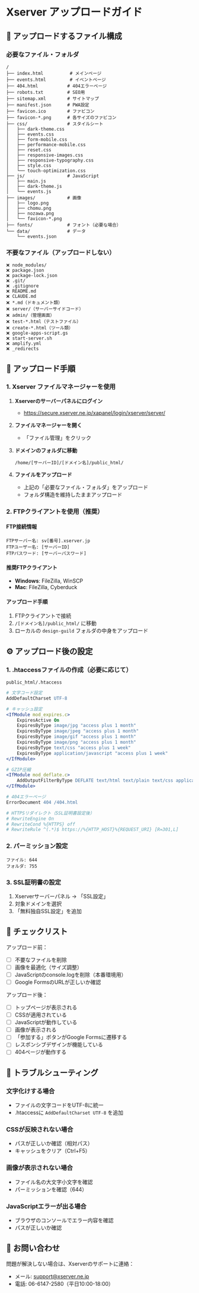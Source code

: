 # Xserver アップロードガイド

## 📁 アップロードするファイル構成

### 必要なファイル・フォルダ
```
/
├── index.html          # メインページ
├── events.html         # イベントページ
├── 404.html           # 404エラーページ
├── robots.txt         # SEO用
├── sitemap.xml        # サイトマップ
├── manifest.json      # PWA設定
├── favicon.ico        # ファビコン
├── favicon-*.png      # 各サイズのファビコン
├── css/               # スタイルシート
│   ├── dark-theme.css
│   ├── events.css
│   ├── form-mobile.css
│   ├── performance-mobile.css
│   ├── reset.css
│   ├── responsive-images.css
│   ├── responsive-typography.css
│   ├── style.css
│   └── touch-optimization.css
├── js/                # JavaScript
│   ├── main.js
│   ├── dark-theme.js
│   └── events.js
├── images/            # 画像
│   ├── logo.png
│   ├── chomu.png
│   ├── nozawa.png
│   └── favicon-*.png
├── fonts/             # フォント（必要な場合）
└── data/              # データ
    └── events.json
```

### 不要なファイル（アップロードしない）
```
❌ node_modules/
❌ package.json
❌ package-lock.json
❌ .git/
❌ .gitignore
❌ README.md
❌ CLAUDE.md
❌ *.md（ドキュメント類）
❌ server/（サーバーサイドコード）
❌ admin/（管理画面）
❌ test-*.html（テストファイル）
❌ create-*.html（ツール類）
❌ google-apps-script.gs
❌ start-server.sh
❌ amplify.yml
❌ _redirects
```

## 🚀 アップロード手順

### 1. Xserver ファイルマネージャーを使用

1. **Xserverのサーバーパネルにログイン**
   - https://secure.xserver.ne.jp/xapanel/login/xserver/server/

2. **ファイルマネージャーを開く**
   - 「ファイル管理」をクリック

3. **ドメインのフォルダに移動**
   ```
   /home/[サーバーID]/[ドメイン名]/public_html/
   ```

4. **ファイルをアップロード**
   - 上記の「必要なファイル・フォルダ」をアップロード
   - フォルダ構造を維持したままアップロード

### 2. FTPクライアントを使用（推奨）

#### FTP接続情報
```
FTPサーバー名: sv[番号].xserver.jp
FTPユーザー名: [サーバーID]
FTPパスワード: [サーバーパスワード]
```

#### 推奨FTPクライアント
- **Windows**: FileZilla, WinSCP
- **Mac**: FileZilla, Cyberduck

#### アップロード手順
1. FTPクライアントで接続
2. `/[ドメイン名]/public_html/` に移動
3. ローカルの `design-guild` フォルダの中身をアップロード

## ⚙️ アップロード後の設定

### 1. .htaccessファイルの作成（必要に応じて）

`public_html/.htaccess`
```apache
# 文字コード設定
AddDefaultCharset UTF-8

# キャッシュ設定
<IfModule mod_expires.c>
    ExpiresActive On
    ExpiresByType image/jpg "access plus 1 month"
    ExpiresByType image/jpeg "access plus 1 month"
    ExpiresByType image/gif "access plus 1 month"
    ExpiresByType image/png "access plus 1 month"
    ExpiresByType text/css "access plus 1 week"
    ExpiresByType application/javascript "access plus 1 week"
</IfModule>

# GZIP圧縮
<IfModule mod_deflate.c>
    AddOutputFilterByType DEFLATE text/html text/plain text/css application/javascript
</IfModule>

# 404エラーページ
ErrorDocument 404 /404.html

# HTTPSリダイレクト（SSL証明書設定後）
# RewriteEngine On
# RewriteCond %{HTTPS} off
# RewriteRule ^(.*)$ https://%{HTTP_HOST}%{REQUEST_URI} [R=301,L]
```

### 2. パーミッション設定
```
ファイル: 644
フォルダ: 755
```

### 3. SSL証明書の設定
1. Xserverサーバーパネル → 「SSL設定」
2. 対象ドメインを選択
3. 「無料独自SSL設定」を追加

## 📝 チェックリスト

アップロード前：
- [ ] 不要なファイルを削除
- [ ] 画像を最適化（サイズ調整）
- [ ] JavaScriptのconsole.logを削除（本番環境用）
- [ ] Google FormsのURLが正しいか確認

アップロード後：
- [ ] トップページが表示される
- [ ] CSSが適用されている
- [ ] JavaScriptが動作している
- [ ] 画像が表示される
- [ ] 「参加する」ボタンがGoogle Formsに遷移する
- [ ] レスポンシブデザインが機能している
- [ ] 404ページが動作する

## 🔧 トラブルシューティング

### 文字化けする場合
- ファイルの文字コードをUTF-8に統一
- .htaccessに `AddDefaultCharset UTF-8` を追加

### CSSが反映されない場合
- パスが正しいか確認（相対パス）
- キャッシュをクリア（Ctrl+F5）

### 画像が表示されない場合
- ファイル名の大文字小文字を確認
- パーミッションを確認（644）

### JavaScriptエラーが出る場合
- ブラウザのコンソールでエラー内容を確認
- パスが正しいか確認

## 📧 お問い合わせ

問題が解決しない場合は、Xserverのサポートに連絡：
- メール: support@xserver.ne.jp
- 電話: 06-6147-2580（平日10:00-18:00）